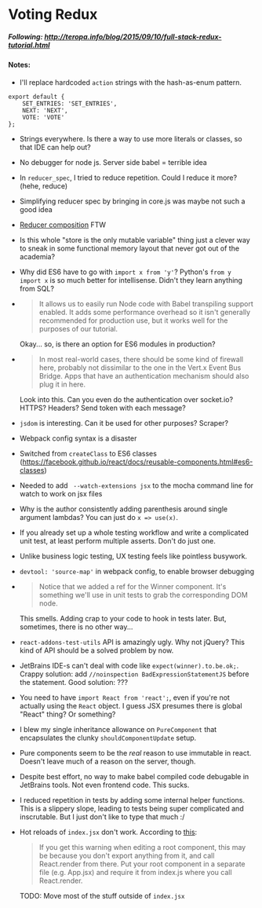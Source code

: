 # Voting Redux

##### Following: http://teropa.info/blog/2015/09/10/full-stack-redux-tutorial.html

#### Notes:

- I'll replace hardcoded `action` strings with the hash-as-enum pattern.
```
export default {
	SET_ENTRIES: 'SET_ENTRIES',
	NEXT: 'NEXT',
	VOTE: 'VOTE'
};
```
- Strings everywhere. Is there a way to use more literals or classes, so that IDE can help out?
- No debugger for node js. Server side babel = terrible idea
- In `reducer_spec`, I tried to reduce repetition. Could I reduce it more? (hehe, reduce) 
- Simplifying reducer spec by bringing in core.js was maybe not such a good idea
- [Reducer composition](http://rackt.github.io/redux/docs/basics/Reducers.html) FTW
- Is this whole "store is the only mutable variable" thing just a clever way to sneak in some functional memory layout that never got out of the academia?
- Why did ES6 have to go with `import x from 'y'`? Python's `from y import x` is so much better for intellisense. Didn't they learn anything from SQL?
- > It allows us to easily run Node code with Babel transpiling support enabled. It adds some performance overhead so it isn't generally recommended for production use, but it works well for the purposes of our tutorial.
    
    Okay... so, is there an option for ES6 modules in production?
- > In most real-world cases, there should be some kind of firewall here, probably not dissimilar to the one in the Vert.x Event Bus Bridge. Apps that have an authentication mechanism should also plug it in here.

    Look into this. Can you even do the authentication over socket.io? HTTPS? Headers? Send token with each message?
- `jsdom` is interesting. Can it be used for other purposes? Scraper?
- Webpack config syntax is a disaster
- Switched from `createClass` to ES6 classes (https://facebook.github.io/react/docs/reusable-components.html#es6-classes)
- Needed to add ` --watch-extensions jsx` to the mocha command line for watch to work on jsx files
- Why is the author consistently adding parenthesis around single argument lambdas? You can just do `x => use(x)`.
- If you already set up a whole testing  workflow and write a complicated unit test, at least perform multiple asserts. Don't do just one.
- Unlike business logic testing, UX testing feels like pointless busywork.
- `devtool: 'source-map'` in webpack config, to enable browser debugging
- > Notice that we added a ref for the Winner component. It's something we'll use in unit tests to grab the corresponding DOM node.

    This smells. Adding crap to your code to hook in tests later. But, sometimes, there is no other way...
- `react-addons-test-utils` API is amazingly ugly. Why not jQuery? This kind of API should be a solved problem by now.
- JetBrains IDE-s can't deal with code like `expect(winner).to.be.ok;`.
    Crappy solution: add `//noinspection BadExpressionStatementJS` before the statement.
    Good solution: ???
- You need to have `import React from 'react';`, even if you're not actually using the `React` object. I guess JSX presumes there is global "React" thing? Or something?
- I blew my single inheritance allowance on `PureComponent` that encapsulates the clunky `shouldComponentUpdate` setup.
- Pure components seem to be the *real* reason to use immutable in react. Doesn't leave much of a reason on the server, though.
- Despite best effort, no way to make babel compiled code debugable in JetBrains tools. Not even frontend code. This sucks.
- I reduced repetition in tests by adding some internal helper functions. This is a slippery slope, leading to tests being super complicated and inscrutable. But I just don't like to type that much :/
- Hot reloads of `index.jsx` don't work. According to [this](https://github.com/gaearon/react-hot-loader/blob/master/docs/Troubleshooting.md):
    
    > If you get this warning when editing a root component, this may be because you don't export anything from it, and call React.render from there. Put your root component in a separate file (e.g. App.jsx) and require it from index.js where you call React.render.
    
    TODO: Move most of the stuff outside of `index.jsx`